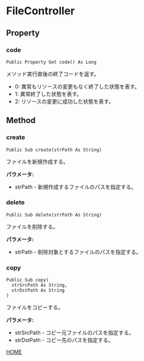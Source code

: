 # FileController
## Property
### code

```
Public Property Get code() As Long
```

メソッド実行直後の終了コードを返す。

* 0: 異常もリソースの変更もなく終了した状態を表す。
* 1: 異常終了した状態を表す。
* 2: リソースの変更に成功した状態を表す。

## Method
### create

```
Public Sub create(strPath As String)
```

ファイルを新規作成する。

**パラメータ:**

* strPath - 新規作成するファイルのパスを指定する。

### delete

```
Public Sub delete(strPath As String)
```

ファイルを削除する。

**パラメータ:**

* strPath - 削除対象とするファイルのパスを指定する。

### copy

```
Public Sub copy(
  strSrcPath As String,
  strDstPath As String
)
```

ファイルをコピーする。

**パラメータ:**

* strSrcPath - コピー元ファイルのパスを指定する。
* strDstPath - コピー先のパスを指定する。

[HOME](index)
